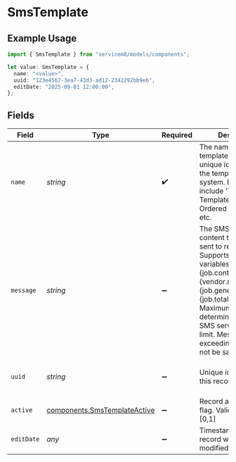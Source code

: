 # SmsTemplate

## Example Usage

```typescript
import { SmsTemplate } from "servicem8/models/components";

let value: SmsTemplate = {
  name: "<value>",
  uuid: "123e4567-3ea7-43d3-ad12-2342292bb9eb",
  editDate: "2025-09-01 12:00:00",
};
```

## Fields

| Field                                                                                                                                                                                                                                                                                            | Type                                                                                                                                                                                                                                                                                             | Required                                                                                                                                                                                                                                                                                         | Description                                                                                                                                                                                                                                                                                      | Example                                                                                                                                                                                                                                                                                          |
| ------------------------------------------------------------------------------------------------------------------------------------------------------------------------------------------------------------------------------------------------------------------------------------------------ | ------------------------------------------------------------------------------------------------------------------------------------------------------------------------------------------------------------------------------------------------------------------------------------------------ | ------------------------------------------------------------------------------------------------------------------------------------------------------------------------------------------------------------------------------------------------------------------------------------------------ | ------------------------------------------------------------------------------------------------------------------------------------------------------------------------------------------------------------------------------------------------------------------------------------------------ | ------------------------------------------------------------------------------------------------------------------------------------------------------------------------------------------------------------------------------------------------------------------------------------------------ |
| `name`                                                                                                                                                                                                                                                                                           | *string*                                                                                                                                                                                                                                                                                         | :heavy_check_mark:                                                                                                                                                                                                                                                                               | The name of the SMS template. This is a unique identifier for the template within the system. Examples include 'Tech Delayed Template', 'Parts Ordered Template', etc.                                                                                                                           |                                                                                                                                                                                                                                                                                                  |
| `message`                                                                                                                                                                                                                                                                                        | *string*                                                                                                                                                                                                                                                                                         | :heavy_minus_sign:                                                                                                                                                                                                                                                                               | The SMS message content that will be sent to recipients. Supports template variables like {job.contact_first}, {vendor.name}, {job.generated_job_id}, {job.total_price}, etc. Maximum length is determined by the SMS service provider's limit. Messages exceeding this limit will not be saved. |                                                                                                                                                                                                                                                                                                  |
| `uuid`                                                                                                                                                                                                                                                                                           | *string*                                                                                                                                                                                                                                                                                         | :heavy_minus_sign:                                                                                                                                                                                                                                                                               | Unique identifier for this record                                                                                                                                                                                                                                                                | 123e4567-3ea7-43d3-ad12-2342292bb9eb                                                                                                                                                                                                                                                             |
| `active`                                                                                                                                                                                                                                                                                         | [components.SmsTemplateActive](../../models/components/smstemplateactive.md)                                                                                                                                                                                                                     | :heavy_minus_sign:                                                                                                                                                                                                                                                                               | Record active/deleted flag.  Valid values are [0,1]                                                                                                                                                                                                                                              |                                                                                                                                                                                                                                                                                                  |
| `editDate`                                                                                                                                                                                                                                                                                       | *any*                                                                                                                                                                                                                                                                                            | :heavy_minus_sign:                                                                                                                                                                                                                                                                               | Timestamp at which record was last modified                                                                                                                                                                                                                                                      | 2025-09-01 12:00:00                                                                                                                                                                                                                                                                              |